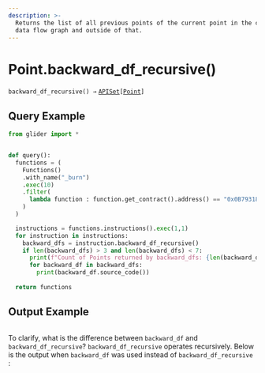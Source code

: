 ```yaml
---
description: >-
  Returns the list of all previous points of the current point in the current
  data flow graph and outside of that.
---
```


# Point.backward\_df\_recursive()

`backward_df_recursive() →` [`APISet`](../../iterables/apiset.md)`[`[`Point`](./)`]`

## Query Example

```python
from glider import *


def query():
  functions = (
    Functions()
    .with_name("_burn")
    .exec(10)
    .filter(
      lambda function : function.get_contract().address() == "0x0B79318ecc4cc8F314A985Fc2Da98891EFd238Bc" and function.get_contract().name == "ERC20Named"
    )
  )

  instructions = functions.instructions().exec(1,1)
  for instruction in instructions:
    backward_dfs = instruction.backward_df_recursive()
    if len(backward_dfs) > 3 and len(backward_dfs) < 7:
      print(f"Count of Points returned by backward_dfs: {len(backward_dfs)}")
      for backward_df in backward_dfs:
        print(backward_df.source_code())
      
  return functions
```

## Output Example

<figure><img src="../../../.gitbook/assets/Screenshot 2025-09-09 at 4.48.53 PM.png" alt=""><figcaption></figcaption></figure>

To clarify, what is the difference between `backward_df` and `backward_df_recursive`? `backward_df_recursive` operates recursively. Below is the output when `backward_df` was used instead of `backward_df_recursive` :

<figure><img src="../../../.gitbook/assets/Screenshot 2025-09-09 at 5.21.42 PM.png" alt=""><figcaption></figcaption></figure>

